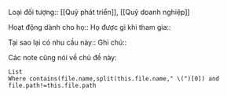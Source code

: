 Loại đối tượng:: [[Quỹ phát triển]], [[Quỹ doanh nghiệp]]

Hoạt động dành cho họ:: 
Họ được gì khi tham gia:: 

Tại sao lại có nhu cầu này:: 
Ghi chú:: 



Các note cũng nói về chủ đề này:
```dataview 
List
Where contains(file.name,split(this.file.name," \(")[0]) and file.path!=this.file.path
```